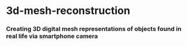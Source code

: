# 3d-mesh-reconstruction

### Creating 3D digital mesh representations of objects found in real life via smartphone camera
